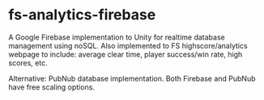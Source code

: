 # fs-analytics-firebase
A Google Firebase implementation to Unity for realtime database management using noSQL. Also implemented to FS highscore/analytics webpage to include: average clear time, player success/win rate, high scores, etc.  
  
Alternative: PubNub database implementation. Both Firebase and PubNub have free scaling options. 
